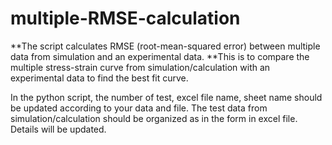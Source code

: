 # multiple-RMSE-calculation
**The script calculates RMSE (root-mean-squared error) between multiple data from simulation and an experimental data.
**This is to compare the multiple stress-strain curve from simulation/calculation with an experimental data to find the best fit curve.

In the python script, the number of test, excel file name, sheet name should be updated according to your data and file. 
The test data from simulation/calculation should be organized as in the form in excel file. Details will be updated.
